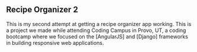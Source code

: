 ## Recipe Organizer 2

This is my second attempt at getting a recipe organizer app working. This is a project we made while attending Coding Campus in Provo, UT, a coding bootcamp where we focused on the [AngularJS] and [Django] frameworks in building responsive web applications. 
